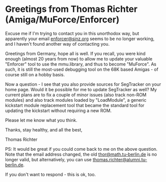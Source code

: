 # Greetings from Thomas Richter (Amiga/MuForce/Enforcer)

Excuse me if I'm trying to contact you in this unorthodox way, but
apparently your email enforcer@sinz.org seems to be no longer working,
and I haven't found another way of contacting you.

Greetings from Germany, hope all is well. If you recall, you were kind
enough (almost 20 years from now) to allow me to update your valuable
"Enforcer" tool to use the mmu.library, and thus to become
"MuForce". As such, it is still the most-used debugging tool on the
68K based Amigas - of course still on a hobby basis.

Now a question - I see that you also provide sources for SegTracker on
your home page. Would it be possible for me to update SegTracker as
well? My current plans are to fix a couple of minor issues (also track
non-ROM modules) and also track modules loaded by "LoadModule", a
generic kickstart module replacement tool that became the standard
tool for updating the kickstart without requiring a new ROM.

Please let me know what you think.

Thanks, stay healthy, and all the best,

Thomas Richter

PS: It would be great if you could come back to me on the above
question. Note that the email address changed, the old
thor@math.tu-berlin.de is no longer valid, but alternatively, you can
use thomas.richter@alumni.tu-berlin.de.

If you don't want to respond - this is ok, too.
